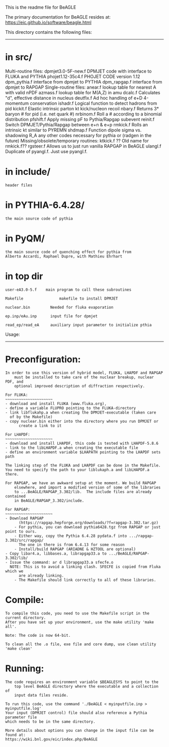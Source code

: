 This is the readme file for BeAGLE

The primary documentation for BeAGLE resides at:
	https://eic.github.io/software/beagle.html

This directory contains the following files:
***********************************************************************
in src/	
=======================================================================
Multi-routine files:
	dpmjet3.0-5F-new.f	DPMJET code with interface to FLUKA and PYTHIA
	phojet1.12-35c4.f	PHOJET CODE version 1.12
	dpm_pythia.f		interface from dpmjet to PYTHIA
	dpm_rapgap.f		interface from dpmjet to RAPGAP
Single-routine files:
	anear.f			lookup table for nearest A with valid nPDF
	azmass.f		lookup table for M(A,Z)	in amu
	dcalc.f			Calculates "d", effective distance in nucleus
	deutfix.f		Ad hoc handling of e+D 4-momentum conservation
	ishadr.f		Logical function to detect hadrons from pid 
	kickit.f		Elastic intrinsic parton kt kick/nucleon recoil
	nbary.f	 		Returns 3* baryon # for pid (i.e. net quark #)
	nrbinom.f		Roll a # according to a binomial distribution
	pfshift.f		Apply missing pF to Pythia/Rapgap subevent
	reinit.f		Switch DPMJET/Pythia/Rapgap between e+n & e+p
	rmkick.f 		Rolls an intrinsic kt similar to PYREMN 
	shdmap.f		Function dipole sigma vs. shadowing R_A
	any other codes necessary for pythia or (radgen in the future)
Missing/obsolete/temporary routines:
	ktkick.f ??		Old name for rmkick.f??
	rgsteer.f		Allows us to just run vanilla RAPGAP in BeAGLE
	ulangl.f		Duplicate of pyangl.f. Just use pyangl.f.

in include/
=======================================================================
	header files 

in PYTHIA-6.4.28/
=======================================================================
	the main source code of pythia

in PyQM/
=======================================================================
	the main source code of quenching effect for pythia from 
	Alberto Accardi, Raphael Dupre, with Mathieu Ehrhart

in top dir
=======================================================================
	user-eA3.0-5.f    main program to call these subroutines

	Makefile				makefile to install DPMJET

	nuclear.bin			Needed for fluka evaporation

	ep.inp/eAu.inp		input file for dpmjet
	
	read_ep/read_eA		auxiliary input parameter to initialize pthia




Usage:
***********************************************************************
Preconfiguration:
===================
	In order to use this version of hybrid model, FLUKA, LHAPDF and RAPGAP
        must be installed to take care of the nuclear breakup, nuclear PDF, and
        optional improved description of diffraction respectively.

	For FLUKA:
	~~~~~~~~~~~~~~~~~~~~~
	- download and install FLUKA (www.fluka.org), 
	- define a variable FLUPRO pointing to the FLUKA-directory 
	- link libflukahp.a when creating the DPMJET-executable (taken care 
	  of by the Makefile)
	- copy nuclear.bin either into the directory where you run DPMJET or 
          create a link to it 

	For LHAPDF:
	~~~~~~~~~~~~~~~~~~~~~
	- download and install LHAPDF, this code is tested with LHAPDF-5.8.6
	- link to the libLHAPDF.a when creating the executable file
	- define an environment variable $LHAPATH pointing to the LHAPDF sets path

	The linking step of the FLUKA and LHAPDF can be done in the Makefile.
	You need to specify the path to your liblukaph.a and libLHAPDF.a there.

	For RAPGAP, we have an awkward setup at the moment. We build RAPGAP 
        elsewhere, and import a modified version of some of the libraries
        to ...BeAGLE/RAPGAP_3.302/lib. 	The include files are already contained
        in BeAGLE/RAPGAP_3.302/include.

	For RAPGAP:
	~~~~~~~~~~~~~~~~~~~~~
	- Download RAPGAP 
          (https://rapgap.hepforge.org/downloads/?f=rapgap-3.302.tar.gz)
        - For pythia, you can download pythia6428.tgz from RAPGAP or just point to ours.
        - Either way, copy the Pythia 6.4.28 pydata.f into .../rapgap-3.302/src/rapgap/
          The one in there is from 6.4.13 for some reason
        - Install/build RAPGAP (ARIADNE & HZTOOL are optional)
	- Copy libar4.a, libbases.a, librapgap33.a to .../BeAGLE/RAPGAP-3.302/lib/
	- Issue the command: ar d librapgap33.a sfecfe.o
	  NOTE: This is to avoid a linking clash. SFECFE is copied from Fluka which we
          are already linking.
        - The Makefile should link correctly to all of these libraries.

Compile:
===================
	To compile this code, you need to use the Makefile script in the current directory.
	After you have set up your environment, use the make utility 'make all'.

	Note: The code is now 64-bit. 

	To clean all the .o file, exe file and core dump, use clean utility 'make clean'


Running:
===================
	The code requires an environment variable $BEAGLESYS to point to the
        top level BeAGLE directory where the executable and a collection of
        input data files reside.

	To run this code, use the command './BeAGLE < myinputfile.inp > myinputfile.log'
	Your input (DPMJET control) file should also reference a Pythia parameter file
	which needs to be in the same directory.

	More details about options you can change in the input file can be found at:
	https://wiki.bnl.gov/eic/index.php/BeAGLE



